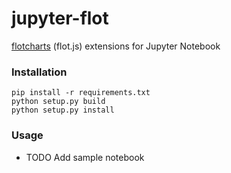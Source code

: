 # jupyter-flot

[flotcharts](http://www.flotcharts.org/) (flot.js) extensions for Jupyter Notebook 

### Installation

    pip install -r requirements.txt
    python setup.py build
    python setup.py install

### Usage

* TODO Add sample notebook

